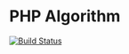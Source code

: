 # PHP Algorithm
[![Build Status](https://travis-ci.org/ooghry/PHP-Algorithm.svg?branch=master)](https://travis-ci.org/ooghry/PHP-Algorithm)